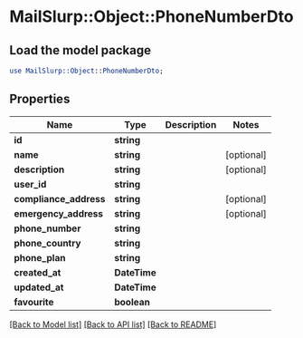 # MailSlurp::Object::PhoneNumberDto

## Load the model package
```perl
use MailSlurp::Object::PhoneNumberDto;
```

## Properties
Name | Type | Description | Notes
------------ | ------------- | ------------- | -------------
**id** | **string** |  | 
**name** | **string** |  | [optional] 
**description** | **string** |  | [optional] 
**user_id** | **string** |  | 
**compliance_address** | **string** |  | [optional] 
**emergency_address** | **string** |  | [optional] 
**phone_number** | **string** |  | 
**phone_country** | **string** |  | 
**phone_plan** | **string** |  | 
**created_at** | **DateTime** |  | 
**updated_at** | **DateTime** |  | 
**favourite** | **boolean** |  | 

[[Back to Model list]](../README#documentation-for-models) [[Back to API list]](../README#documentation-for-api-endpoints) [[Back to README]](../README)


